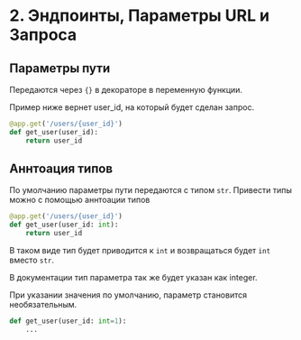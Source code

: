# 2. Эндпоинты, Параметры URL и Запроса
## Параметры пути
Передаются через `{}` в декораторе в переменную функции.

Пример ниже вернет user_id, на который будет сделан запрос.
```python
@app.get('/users/{user_id}')
def get_user(user_id):
    return user_id
```

## Аннтоация типов
По умолчанию параметры пути передаются с типом `str`. 
Привести типы можно с помощью аннтоации типов
```python
@app.get('/users/{user_id}')
def get_user(user_id: int):
    return user_id
```
В таком виде тип будет приводится к `int` и возвращаться будет `int` вместо `str`.

В документации тип параметра так же будет указан как integer.

При указании значения по умолчанию, параметр становится необязательным.
```python
def get_user(user_id: int=1):
    ...
```